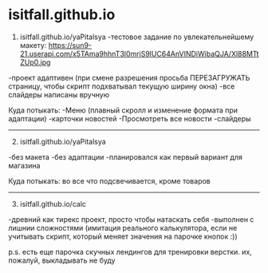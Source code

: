 # isitfall.github.io

1. isitfall.github.io/yaPitalsya
-тестовое задание по увлекательнейшему макету:
https://sun9-21.userapi.com/x5TAma9hhnT3l0mrjS9lUC64AnVINDiWibaQJA/Xl88MTtZUp0.jpg
    
-проект адаптивен (при смене разрешения просьба ПЕРЕЗАГРУЖАТЬ страницу, чтобы скрипт подхватывал текущую ширину окна)
-все слайдеры написаны вручную
    
Куда потыкать:
-Меню (плавный скролл и изменение формата при адаптации)
-карточки новостей
-Просмотреть все новости
-слайдеры
      
*****************************************************************************************


2. isitfall.github.io/yaPitalsya

-без макета
-без адаптации
-планировался как первый вариант для магазина
  
Куда потыкать: во все что подсвечивается, кроме товаров
  
*****************************************************************************************
      
3. isitfall.github.io/calc

-древний как тирекс проект, просто чтобы натаскать себя
-выполнен с лишнии сложностями (имитация реального калькулятора, если не учитывать скрипт, который меняет значения на парочке кнопок :))
  
p.s. есть еще парочка скучных лендингов для тренировки верстки.
их, пожалуй, выкладывать не буду
